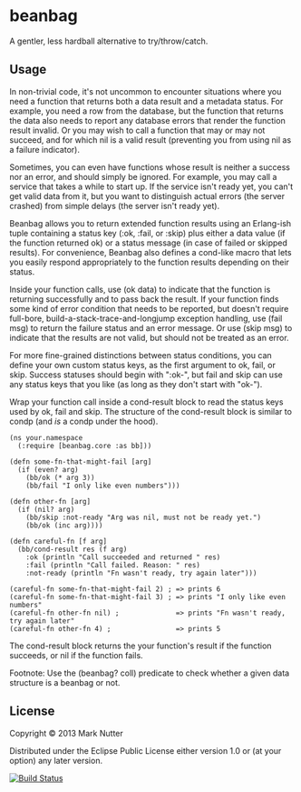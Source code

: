 # beanbag

A gentler, less hardball alternative to try/throw/catch.

## Usage

In non-trivial code, it's not uncommon to encounter situations where you need
a function that returns both a data result and a metadata status. For example,
you need a row from the database, but the function that returns the data also
needs to report any database errors that render the function result invalid.
Or you may wish to call a function that may or may not succeed, and for which
nil is a valid result (preventing you from using nil as a failure indicator).

Sometimes, you can even have functions whose result is neither a success nor
an error, and should simply be ignored. For example, you may call a service
that takes a while to start up. If the service isn't ready yet, you can't get
valid data from it, but you want to distinguish actual errors (the server
crashed) from simple delays (the server isn't ready yet). 

Beanbag allows you to return extended function results using an Erlang-ish
tuple containing a status key (:ok, :fail, or :skip) plus either a data value
(if the function returned ok) or a status message (in case of failed or skipped
results). For convenience, Beanbag also defines a cond-like macro that lets
you easily respond appropriately to the function results depending on their
status.

Inside your function calls, use (ok data) to indicate that the function
is returning successfully and to pass back the result. If your function finds
some kind of error condition that needs to be reported, but doesn't require
full-bore, build-a-stack-trace-and-longjump exception handling, use (fail msg) 
to return the failure status and an error message. Or use (skip msg) to 
indicate that the results are not valid, but should not be treated as an
error.

For more fine-grained distinctions between status conditions, you can define
your own custom status keys, as the first argument to ok, fail, or skip. Success
statuses should begin with ":ok-", but fail and skip can use any status keys
that you like (as long as they don't start with "ok-").

Wrap your function call inside a cond-result block to read the status keys
used by ok, fail and skip. The structure of the cond-result block is
similar to condp (and _is_ a condp under the hood).

    (ns your.namespace
      (:require [beanbag.core :as bb]))
    
    (defn some-fn-that-might-fail [arg]
      (if (even? arg)
        (bb/ok (* arg 3))
        (bb/fail "I only like even numbers")))

    (defn other-fn [arg]
      (if (nil? arg)
        (bb/skip :not-ready "Arg was nil, must not be ready yet.")
        (bb/ok (inc arg))))

    (defn careful-fn [f arg]
      (bb/cond-result res (f arg)
        :ok (println "Call succeeded and returned " res)
        :fail (println "Call failed. Reason: " res)
        :not-ready (println "Fn wasn't ready, try again later")))
    
    (careful-fn some-fn-that-might-fail 2) ; => prints 6
    (careful-fn some-fn-that-might-fail 3) ; => prints "I only like even numbers"
    (careful-fn other-fn nil) ;              => prints "Fn wasn't ready, try again later"
    (careful-fn other-fn 4) ;                => prints 5

The cond-result block returns the your function's result if the function
succeeds, or nil if the function fails.

Footnote: Use the (beanbag? coll) predicate to check whether a given data structure
is a beanbag or not.

## License

Copyright © 2013 Mark Nutter

Distributed under the Eclipse Public License either version 1.0 or (at
your option) any later version.

[![Build Status](https://travis-ci.org/manutter51/beanbag.png)](https://travis-ci.org/manutter51/beanbag.png)
